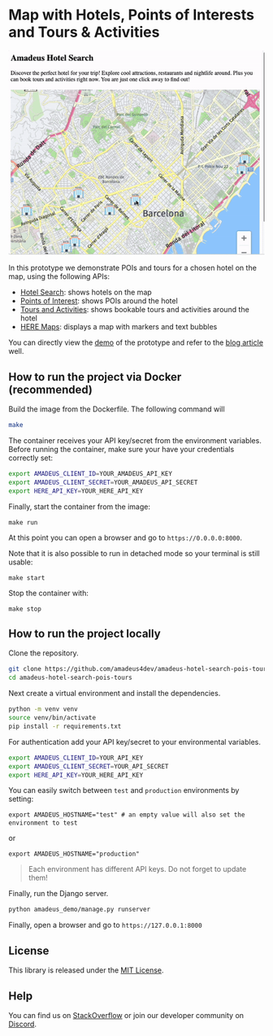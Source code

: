 # Map with Hotels, Points of Interests and Tours & Activities

![](amadeus_demo/map/static/images/hotel_search.gif)

In this prototype we demonstrate POIs and tours for a chosen hotel on the map, using the following APIs:
- [Hotel Search](https://developers.amadeus.com/self-service/category/hotel/api-doc/hotel-search): shows hotels on the map
- [Points of Interest](https://developers.amadeus.com/self-service/category/destination-content/api-doc/points-of-interest): shows POIs around the hotel
- [Tours and Activities](https://developers.amadeus.com/self-service/category/destination-content/api-doc/tours-and-activities/api-reference): shows bookable tours and activities around the hotel
- [HERE Maps](https://developer.here.com/): displays a map with markers and text bubbles

You can directly view the [demo](https://hotel-safety-pois.azurewebsites.net/) of the prototype and refer to the [blog article](https://developers.amadeus.com/blog/hotel-search-project-python) well.

## How to run the project via Docker (recommended)

Build the image from the Dockerfile. The following command will

```sh
make
```

The container receives your API key/secret from the environment variables.
Before running the container, make sure your have your credentials correctly
set:

```sh
export AMADEUS_CLIENT_ID=YOUR_AMADEUS_API_KEY
export AMADEUS_CLIENT_SECRET=YOUR_AMADEUS_API_SECRET
export HERE_API_KEY=YOUR_HERE_API_KEY
```

Finally, start the container from the image:

```
make run
```

At this point you can open a browser and go to `https://0.0.0.0:8000`.

Note that it is also possible to run in detached mode so your terminal is still
usable:

```
make start
```

Stop the container with:

```
make stop
```

## How to run the project locally

Clone the repository.

```sh
git clone https://github.com/amadeus4dev/amadeus-hotel-search-pois-tours-django.git
cd amadeus-hotel-search-pois-tours
```

Next create a virtual environment and install the dependencies.

```sh
python -m venv venv
source venv/bin/activate
pip install -r requirements.txt
```

For authentication add your API key/secret to your environmental variables.

```sh
export AMADEUS_CLIENT_ID=YOUR_API_KEY
export AMADEUS_CLIENT_SECRET=YOUR_API_SECRET
export HERE_API_KEY=YOUR_HERE_API_KEY
```

You can easily switch between `test` and `production` environments by setting:

```
export AMADEUS_HOSTNAME="test" # an empty value will also set the environment to test
```

or

```
export AMADEUS_HOSTNAME="production"
```

> Each environment has different API keys. Do not forget to update them!

Finally, run the Django server.

```sh
python amadeus_demo/manage.py runserver
```

Finally, open a browser and go to `https://127.0.0.1:8000`

## License

This library is released under the [MIT License](LICENSE).

## Help

You can find us on [StackOverflow](https://stackoverflow.com/questions/tagged/amadeus) or join our developer community on
[Discord](https://discord.gg/cVrFBqx).
